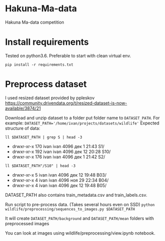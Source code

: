 # Hakuna-Ma-data
Hakuna Ma-data competition

# Install requirements
Tested on python3.6. Preferable to start with clean virtual env.

`pip install -r requirements.txt`

# Preprocess dataset
I used resized dataset provided by ppleskov
https://community.drivendata.org/t/resized-dataset-is-now-available/3874/21

Download and unzip dataset to a folder put folder name to `DATASET_PATH`. For example:
`DATASET_PATH='/home/ivan/projects/datasets/wildlife'`
Expected structure of data:

`ll $DATASET_PATH | grep S | head -3`
- drwxr-xr-x 170 ivan ivan      4096 дек  1 21:43 S1/
- drwxr-xr-x 192 ivan ivan      4096 дек 12 20:28 S10/
- drwxr-xr-x 176 ivan ivan      4096 дек  1 21:42 S2/

`ll $DATASET_PATH"/S10" | head -3`
- drwxr-xr-x   5 ivan ivan 4096 дек 12 19:48 B03/
- drwxr-xr-x   4 ivan ivan 4096 ноя 29 22:34 B04/
- drwxr-xr-x   4 ivan ivan 4096 дек 12 19:48 B05/

DATASET_PATH also contains train_metadata.csv and train_labels.csv.

Run script to pre-process data. (Takes several hours even on SSD)
`python wildlife/preprocessing/sequences_to_images.py $DATASET_PATH`

It will create `DATASET_PATH/background` and `DATASET_PATH/mean` folders with preprocessed images

You can look at images using wildlife/preprocessing/view.ipynb notebook.





